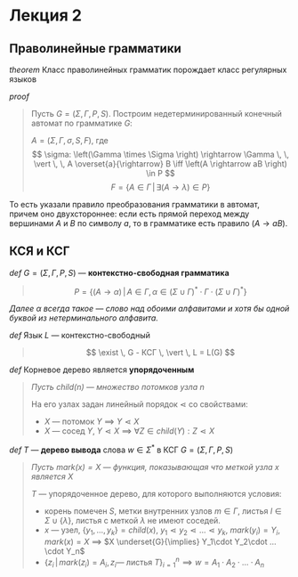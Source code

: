 # Лекция 2

## Праволинейные грамматики

*theorem* Класс праволинейных грамматик порождает класс регулярных языков

*proof* 
>Пусть $G = \left(\Sigma, \Gamma, P, S\right)$.
> Построим недетерминированный конечный автомат по грамматике $G$:
>
> $A = \left(\Sigma, \Gamma, \sigma, S, F\right)$, где
>  $$ \sigma: \left(\Gamma \times \Sigma \right) \rightarrow \Gamma \, \, \vert \, \, A \overset{a}{\rightarrow} B  \iff  \left(A \rightarrow aB \right) \in P $$
> $$ F = \left\{A \in \Gamma \, \vert \, \exists \left( A \rightarrow \lambda \right ) \in P \right\} $$

То есть указали правило преобразования грамматики в автомат, причем оно двухстороннее: если есть прямой переход между вершинами $A$ и $B$ по символу $a$, то в грамматике есть правило $\left( A \rightarrow aB \right )$.

## КСЯ и КСГ

*def* $G = \left(\Sigma, \Gamma, P, S\right)$ — **контекстно-свободная грамматика**
> $$ P = \left\{ (A \rightarrow \alpha) \, \vert \, A \in \Gamma, \, \alpha \in \left(\Sigma \cup \Gamma\right)^*\cdot\Gamma\cdot\left(\Sigma\cup \Gamma\right)^*\right\} $$

*Далее $\alpha$ всегда такое — слово над обоими алфавитами и хотя бы одной буквой из нетерминального алфавита.*

*def* Язык $L$ — контекстно-свободный
> $$ \exist \, G  - КСГ \, \vert \, L = L(G) $$

*def* Корневое дерево является **упорядоченным**
> *Пусть $child(n)$ — множество потомков узла $n$*
> 
> На его узлах задан линейный порядок $\lessdot$ со свойствами:
> 
> * $X$ — потомок $Y$ $\implies$  $Y\lessdot X$
> * $X$ — сосед $Y$, $Y \lessdot X$ $\implies$ $\forall Z \in child(Y): Z \lessdot X$

*def* $T$ — **дерево вывода** слова $w \in \Sigma^*$ в КСГ $G = \left(\Sigma, \Gamma, P, S\right)$
> *Пусть $mark(x) = X$ — функция, показывающая что меткой узла x является $X$*
> 
> $T$ — упорядоченное дерево, для которого выполняются условия:
> 
> * корень помечен $S$, метки внутренних узлов $m \in \Gamma$, листья $l \in \Sigma\cup\{\lambda\}$, листья с меткой $\lambda$ не имеют соседей.
> * $x$ — узел, $\{y_1,…,y_k\} = child(x)$, $y_1 \lessdot y_2 \lessdot … \lessdot y_k$, $mark(y_i) = Y_i$, $mark(x) = X$ $\implies$ $X \underset{G}{\implies} Y_1\cdot Y_2\cdot …\cdot Y_n$
> * $\{z_i \, \vert \, mark(z_i) = A_i, \, z_i \text{— листья } T \}_{i = 1}^{n} \implies w = A_1\cdot A_2\cdot …\cdot A_n$

